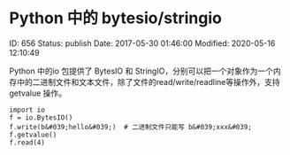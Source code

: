 # Python 中的 bytesio/stringio


ID: 656
Status: publish
Date: 2017-05-30 01:46:00
Modified: 2020-05-16 12:10:49


Python 中的io 包提供了 BytesIO 和 StringIO，分别可以把一个对象作为一个内存中的二进制文件和文本文件，除了文件的read/write/readline等操作外，支持 getvalue 操作。


```
import io
f = io.BytesIO()
f.write(b&#039;hello&#039;)  # 二进制文件只能写 b&#039;xxx&#039;
f.getvalue()
f.read(4)
```